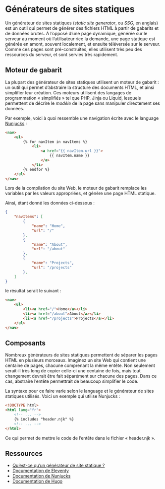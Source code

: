 # Générateurs de sites statiques

Un générateur de sites statiques (*static site generator*, ou *SSG*, en anglais) est un outil qui permet de générer des fichiers HTML à partir de gabarits et de données brutes. À l’opposé d’une page dynamique, générée sur le serveur au moment où l’utilisateur·rice la demande, une page statique est générée en amont, souvent localement, et ensuite téléversée sur le serveur. Comme ces pages sont pré-construites, elles utilisent très peu des ressources du serveur, et sont servies très rapidement.

## Moteur de gabarit

La plupart des générateur de sites statiques utilisent un moteur de gabarit : un outil qui permet d’abstraire la structure des documents HTML, et ainsi simplifier leur création. Ces moteurs utilisent des langages de programmation « simplifiés » tel que PHP, Jinja ou Liquid, lesquels permettent de décrire le *modèle* de la page sans manipuler directement ses données.

Par exemple, voici à quoi ressemble une navigation écrite avec le language [Nunjucks](https://mozilla.github.io/nunjucks/) :

```html
<nav>
	<ul>
		{% for navItem in navItems %}
			<li>
				<a href="{{ navItem.url }}">
					{{ navItem.name }}
				</a>
			</li>
		{% endfor %}
	</ul>
</nav>
```

Lors de la compilation du site Web, le moteur de gabarit remplace les variables par les valeurs appropriées, et génère une page HTML statique. 

Ainsi, étant donné les données ci-dessous :

```json
{
	"navItems": [
		{
			"name": "Home",
			"url": "/"
		},
		{
			"name": "About",
			"url": "/about"
		},
		{
			"name": "Projects",
			"url": "/projects"
		},
	]
}
```

le résultat serait le suivant : 

```html
<nav>
	<ul>
		<li><a href="/">Home</a></li>
		<li><a href="/about">About</a></li>
		<li><a href="/projects">Projects</a></li>
	</ul>
</nav>
```

## Composants

Nombreux générateurs de sites statiques permettent de séparer les pages HTML en plusieurs morceaux. Imaginez un site Web qui contient une centaine de pages, chacune comprenant la même entête. Non seulement serait-il très long de copier celle-ci une centaine de fois, mais tout changement devrait être fait séparément sur chacune des pages. Dans ce cas, abstraire l’entête permettrait de beaucoup simplifier le code.

La syntaxe pour ce faire varie selon le language et le générateur de sites statiques utilisés. Voici un exemple qui utilise Nunjucks :

```html
<!DOCTYPE html>
<html lang="fr">
	<!-- ... -->
	{% includes "header.njk" %}
	<!-- ... -->
</html>
```

Ce qui permet de mettre le code de l’entête dans le fichier « header.njk ». 


## Ressources

- [Qu’est-ce qu’un générateur de site statique ?](https://www.cloudflare.com/fr-fr/learning/performance/static-site-generator/)
- [Documentation de Eleventy](https://www.11ty.dev/docs/)
- [Documentation de Nunjucks](https://mozilla.github.io/nunjucks/templating.html)
- [Documentation de Hugo](https://gohugo.io/documentation/)